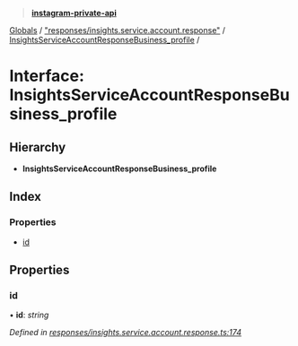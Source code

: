 > **[instagram-private-api](../README.md)**

[Globals](../README.md) / ["responses/insights.service.account.response"](../modules/_responses_insights_service_account_response_.md) / [InsightsServiceAccountResponseBusiness_profile](_responses_insights_service_account_response_.insightsserviceaccountresponsebusiness_profile.md) /

# Interface: InsightsServiceAccountResponseBusiness_profile

## Hierarchy

* **InsightsServiceAccountResponseBusiness_profile**

## Index

### Properties

* [id](_responses_insights_service_account_response_.insightsserviceaccountresponsebusiness_profile.md#id)

## Properties

###  id

• **id**: *string*

*Defined in [responses/insights.service.account.response.ts:174](https://github.com/dilame/instagram-private-api/blob/173bc62/src/responses/insights.service.account.response.ts#L174)*